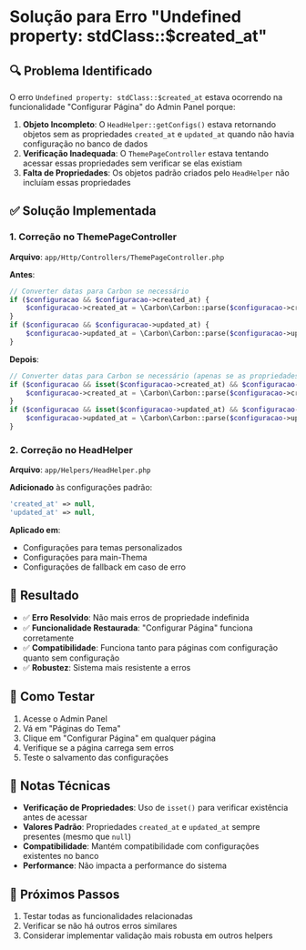 # Solução para Erro "Undefined property: stdClass::$created_at"

## 🔍 **Problema Identificado**

O erro `Undefined property: stdClass::$created_at` estava ocorrendo na funcionalidade "Configurar Página" do Admin Panel porque:

1. **Objeto Incompleto**: O `HeadHelper::getConfigs()` estava retornando objetos sem as propriedades `created_at` e `updated_at` quando não havia configuração no banco de dados
2. **Verificação Inadequada**: O `ThemePageController` estava tentando acessar essas propriedades sem verificar se elas existiam
3. **Falta de Propriedades**: Os objetos padrão criados pelo `HeadHelper` não incluíam essas propriedades

## ✅ **Solução Implementada**

### **1. Correção no ThemePageController**

**Arquivo**: `app/Http/Controllers/ThemePageController.php`

**Antes**:
```php
// Converter datas para Carbon se necessário
if ($configuracao && $configuracao->created_at) {
    $configuracao->created_at = \Carbon\Carbon::parse($configuracao->created_at);
}
if ($configuracao && $configuracao->updated_at) {
    $configuracao->updated_at = \Carbon\Carbon::parse($configuracao->updated_at);
}
```

**Depois**:
```php
// Converter datas para Carbon se necessário (apenas se as propriedades existirem)
if ($configuracao && isset($configuracao->created_at) && $configuracao->created_at) {
    $configuracao->created_at = \Carbon\Carbon::parse($configuracao->created_at);
}
if ($configuracao && isset($configuracao->updated_at) && $configuracao->updated_at) {
    $configuracao->updated_at = \Carbon\Carbon::parse($configuracao->updated_at);
}
```

### **2. Correção no HeadHelper**

**Arquivo**: `app/Helpers/HeadHelper.php`

**Adicionado** às configurações padrão:
```php
'created_at' => null,
'updated_at' => null,
```

**Aplicado em**:
- Configurações para temas personalizados
- Configurações para main-Thema
- Configurações de fallback em caso de erro

## 🎯 **Resultado**

- ✅ **Erro Resolvido**: Não mais erros de propriedade indefinida
- ✅ **Funcionalidade Restaurada**: "Configurar Página" funciona corretamente
- ✅ **Compatibilidade**: Funciona tanto para páginas com configuração quanto sem configuração
- ✅ **Robustez**: Sistema mais resistente a erros

## 🔧 **Como Testar**

1. Acesse o Admin Panel
2. Vá em "Páginas do Tema"
3. Clique em "Configurar Página" em qualquer página
4. Verifique se a página carrega sem erros
5. Teste o salvamento das configurações

## 📝 **Notas Técnicas**

- **Verificação de Propriedades**: Uso de `isset()` para verificar existência antes de acessar
- **Valores Padrão**: Propriedades `created_at` e `updated_at` sempre presentes (mesmo que `null`)
- **Compatibilidade**: Mantém compatibilidade com configurações existentes no banco
- **Performance**: Não impacta a performance do sistema

## 🚀 **Próximos Passos**

1. Testar todas as funcionalidades relacionadas
2. Verificar se não há outros erros similares
3. Considerar implementar validação mais robusta em outros helpers
